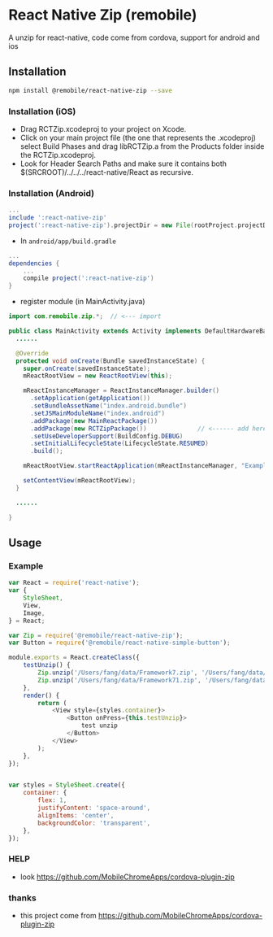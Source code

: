 # React Native Zip (remobile)
A unzip for react-native, code come from cordova, support for android and ios

## Installation
```sh
npm install @remobile/react-native-zip --save
```
### Installation (iOS)
* Drag RCTZip.xcodeproj to your project on Xcode.
* Click on your main project file (the one that represents the .xcodeproj) select Build Phases and drag libRCTZip.a from the Products folder inside the RCTZip.xcodeproj.
* Look for Header Search Paths and make sure it contains both $(SRCROOT)/../../../react-native/React as recursive.

### Installation (Android)
```gradle
...
include ':react-native-zip'
project(':react-native-zip').projectDir = new File(rootProject.projectDir, '../node_modules/@remobile/react-native-zip/android/RCTZip')
```

* In `android/app/build.gradle`

```gradle
...
dependencies {
    ...
    compile project(':react-native-zip')
}
```

* register module (in MainActivity.java)

```java
import com.remobile.zip.*;  // <--- import

public class MainActivity extends Activity implements DefaultHardwareBackBtnHandler {
  ......

  @Override
  protected void onCreate(Bundle savedInstanceState) {
    super.onCreate(savedInstanceState);
    mReactRootView = new ReactRootView(this);

    mReactInstanceManager = ReactInstanceManager.builder()
      .setApplication(getApplication())
      .setBundleAssetName("index.android.bundle")
      .setJSMainModuleName("index.android")
      .addPackage(new MainReactPackage())
      .addPackage(new RCTZipPackage())              // <------ add here
      .setUseDeveloperSupport(BuildConfig.DEBUG)
      .setInitialLifecycleState(LifecycleState.RESUMED)
      .build();

    mReactRootView.startReactApplication(mReactInstanceManager, "ExampleRN", null);

    setContentView(mReactRootView);
  }

  ......

}
```

## Usage

### Example
```js
var React = require('react-native');
var {
    StyleSheet,
    View,
    Image,
} = React;

var Zip = require('@remobile/react-native-zip');
var Button = require('@remobile/react-native-simple-button');

module.exports = React.createClass({
    testUnzip() {
        Zip.unzip('/Users/fang/data/Framework7.zip', '/Users/fang/data/xx/', (z)=>{console.log(z)}, (z)=>{console.log(z)})
        Zip.unzip('/Users/fang/data/Framework71.zip', '/Users/fang/data/yy/', (z)=>{console.log(z)}, (z)=>{console.log(z)})
    },
    render() {
        return (
            <View style={styles.container}>
                <Button onPress={this.testUnzip}>
                    test unzip
                </Button>
            </View>
        );
    },
});


var styles = StyleSheet.create({
    container: {
        flex: 1,
        justifyContent: 'space-around',
        alignItems: 'center',
        backgroundColor: 'transparent',
    },
});
```

### HELP
* look https://github.com/MobileChromeApps/cordova-plugin-zip


### thanks
* this project come from https://github.com/MobileChromeApps/cordova-plugin-zip
